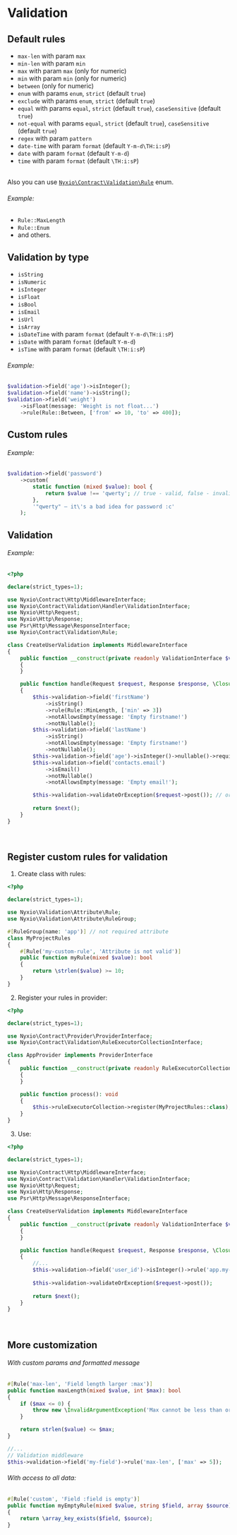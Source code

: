 # Validation

## Default rules
- `max-len` with param `max`
- `min-len` with param `min`
- `max` with param `max` (only for numeric)
- `min` with param `min` (only for numeric)
- `between` (only for numeric)
- `enum` with params `enum`, `strict` (default `true`)
- `exclude` with params `enum`, `strict` (default `true`)
- `equal` with params `equal`, `strict` (default `true`), `caseSensitive` (default `true`)
- `not-equal` with params `equal`, `strict` (default `true`), `caseSensitive` (default `true`)
- `regex` with param `pattern`
- `date-time` with param `format` (default `Y-m-d\TH:i:sP`)
- `date` with param `format` (default `Y-m-d`)
- `time` with param `format` (default `\TH:i:sP`)

<br>Also you can use [`Nyxio\Contract\Validation\Rule`](https://github.com/nyxio-php/nyxio/blob/main/src/Contract/Validation/Rule.php) enum.

###### Example:
- `Rule::MaxLength`
- `Rule::Enum`
- and others.

## Validation by type
- `isString`
- `isNumeric`
- `isInteger`
- `isFloat`
- `isBool`
- `isEmail`
- `isUrl`
- `isArray`
- `isDateTime` with param `format` (default `Y-m-d\TH:i:sP`)
- `isDate` with param `format` (default `Y-m-d`)
- `isTime` with param `format` (default `\TH:i:sP`)

###### Example:
```php
$validation->field('age')->isInteger();
$validation->field('name')->isString();
$validation->field('weight')
    ->isFloat(message: 'Weight is not float...')
    ->rule(Rule::Between, ['from' => 10, 'to' => 400]);
```

## Custom rules
###### Example:

```php
$validation->field('password')
    ->custom(
        static function (mixed $value): bool {
            return $value !== 'qwerty'; // true - valid, false - invalid
        }, 
        '"qwerty" – it\'s a bad idea for password :c'
    );
```


## Validation
###### Example:
```php
<?php

declare(strict_types=1);

use Nyxio\Contract\Http\MiddlewareInterface;
use Nyxio\Contract\Validation\Handler\ValidationInterface;
use Nyxio\Http\Request;
use Nyxio\Http\Response;
use Psr\Http\Message\ResponseInterface;
use Nyxio\Contract\Validation\Rule;

class CreateUserValidation implements MiddlewareInterface
{
    public function __construct(private readonly ValidationInterface $validation)
    {
    }

    public function handle(Request $request, Response $response, \Closure $next): ResponseInterface
    {
        $this->validation->field('firstName')
            ->isString()
            ->rule(Rule::MinLength, ['min' => 3])
            ->notAllowsEmpty(message: 'Empty firstname!')
            ->notNullable();
        $this->validation->field('lastName')
            ->isString()
            ->notAllowsEmpty(message: 'Empty firstname!')
            ->notNullable();
        $this->validation->field('age')->isInteger()->nullable()->required();
        $this->validation->field('contacts.email')
            ->isEmail()
            ->notNullable()
            ->notAllowsEmpty(message: 'Empty email!');

        $this->validation->validateOrException($request->post()); // or $this->validation->getErrors($request->post());
        
        return $next();
    }
}

```
<br>


## Register custom rules for validation
1. Create class with rules:
```php
<?php

declare(strict_types=1);

use Nyxio\Validation\Attribute\Rule;
use Nyxio\Validation\Attribute\RuleGroup;

#[RuleGroup(name: 'app')] // not required attribute
class MyProjectRules
{
    #[Rule('my-custom-rule', 'Attribute is not valid')]
    public function myRule(mixed $value): bool
    {
        return \strlen($value) >= 10;
    }
}
```
2. Register your rules in provider:
```php
<?php

declare(strict_types=1);

use Nyxio\Contract\Provider\ProviderInterface;
use Nyxio\Contract\Validation\RuleExecutorCollectionInterface;

class AppProvider implements ProviderInterface
{
    public function __construct(private readonly RuleExecutorCollectionInterface $ruleExecutorCollection)
    {
    }

    public function process(): void
    {
        $this->ruleExecutorCollection->register(MyProjectRules::class);
    }
}
```
3. Use:

```php
<?php

declare(strict_types=1);

use Nyxio\Contract\Http\MiddlewareInterface;
use Nyxio\Contract\Validation\Handler\ValidationInterface;
use Nyxio\Http\Request;
use Nyxio\Http\Response;
use Psr\Http\Message\ResponseInterface;

class CreateUserValidation implements MiddlewareInterface
{
    public function __construct(private readonly ValidationInterface $validation)
    {
    }

    public function handle(Request $request, Response $response, \Closure $next): ResponseInterface
    {
        //...
        $this->validation->field('user_id')->isInteger()->rule('app.my-custom-rule');
        
        $this->validation->validateOrException($request->post());
        
        return $next();
    }
}

```

<br>

## More customization

###### With custom params and formatted message
```php
#[Rule('max-len', 'Field length larger :max')]
public function maxLength(mixed $value, int $max): bool
{
    if ($max <= 0) {
        throw new \InvalidArgumentException('Max cannot be less than or equal to zero');
    }

    return strlen($value) <= $max;
}
```
```php
//...
// Validation middleware
$this->validation->field('my-field')->rule('max-len', ['max' => 5]);
```


###### With access to all data:
```php
#[Rule('custom', 'Field :field is empty')]
public function myEmptyRule(mixed $value, string $field, array $source): bool
{
    return \array_key_exists($field, $source);
}
```
